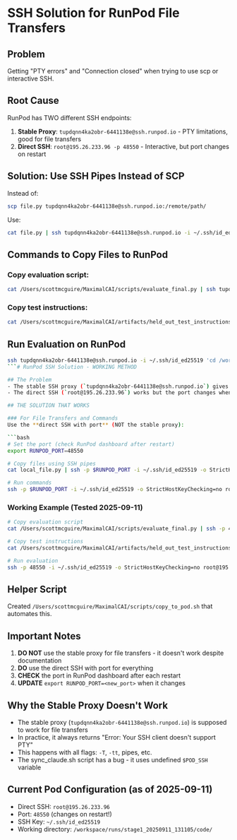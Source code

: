 # SSH Solution for RunPod File Transfers

## Problem
Getting "PTY errors" and "Connection closed" when trying to use scp or interactive SSH.

## Root Cause
RunPod has TWO different SSH endpoints:
1. **Stable Proxy**: `tupdqnn4ka2obr-6441138e@ssh.runpod.io` - PTY limitations, good for file transfers
2. **Direct SSH**: `root@195.26.233.96 -p 48550` - Interactive, but port changes on restart

## Solution: Use SSH Pipes Instead of SCP

Instead of:
```bash
scp file.py tupdqnn4ka2obr-6441138e@ssh.runpod.io:/remote/path/
```

Use:
```bash
cat file.py | ssh tupdqnn4ka2obr-6441138e@ssh.runpod.io -i ~/.ssh/id_ed25519 'cat > /remote/path/file.py'
```

## Commands to Copy Files to RunPod

### Copy evaluation script:
```bash
cat /Users/scottmcguire/MaximalCAI/scripts/evaluate_final.py | ssh tupdqnn4ka2obr-6441138e@ssh.runpod.io -i ~/.ssh/id_ed25519 'cat > /workspace/runs/stage1_20250911_131105/code/scripts/evaluate_final.py'
```

### Copy test instructions:
```bash
cat /Users/scottmcguire/MaximalCAI/artifacts/held_out_test_instructions_20250911_162708.jsonl | ssh tupdqnn4ka2obr-6441138e@ssh.runpod.io -i ~/.ssh/id_ed25519 'cat > /workspace/runs/stage1_20250911_131105/code/artifacts/held_out_test_instructions.jsonl'
```

## Run Evaluation on RunPod
```bash
ssh tupdqnn4ka2obr-6441138e@ssh.runpod.io -i ~/.ssh/id_ed25519 'cd /workspace/runs/stage1_20250911_131105/code && python scripts/evaluate_final.py'
```# RunPod SSH Solution - WORKING METHOD

## The Problem
- The stable SSH proxy (`tupdqnn4ka2obr-6441138e@ssh.runpod.io`) gives "PTY errors" 
- The direct SSH (`root@195.26.233.96`) works but the port changes when pod restarts

## THE SOLUTION THAT WORKS

### For File Transfers and Commands
Use the **direct SSH with port** (NOT the stable proxy):

```bash
# Set the port (check RunPod dashboard after restart)
export RUNPOD_PORT=48550

# Copy files using SSH pipes
cat local_file.py | ssh -p $RUNPOD_PORT -i ~/.ssh/id_ed25519 -o StrictHostKeyChecking=no root@195.26.233.96 'cat > /remote/path/file.py'

# Run commands
ssh -p $RUNPOD_PORT -i ~/.ssh/id_ed25519 -o StrictHostKeyChecking=no root@195.26.233.96 'cd /workspace/runs/stage1_20250911_131105/code && python scripts/script.py'
```

### Working Example (Tested 2025-09-11)
```bash
# Copy evaluation script
cat /Users/scottmcguire/MaximalCAI/scripts/evaluate_final.py | ssh -p 48550 -i ~/.ssh/id_ed25519 -o StrictHostKeyChecking=no root@195.26.233.96 'cat > /workspace/runs/stage1_20250911_131105/code/scripts/evaluate_final.py'

# Copy test instructions  
cat /Users/scottmcguire/MaximalCAI/artifacts/held_out_test_instructions_20250911_162708.jsonl | ssh -p 48550 -i ~/.ssh/id_ed25519 -o StrictHostKeyChecking=no root@195.26.233.96 'cat > /workspace/runs/stage1_20250911_131105/code/artifacts/held_out_test_instructions.jsonl'

# Run evaluation
ssh -p 48550 -i ~/.ssh/id_ed25519 -o StrictHostKeyChecking=no root@195.26.233.96 'cd /workspace/runs/stage1_20250911_131105/code && python scripts/evaluate_final.py'
```

## Helper Script
Created `/Users/scottmcguire/MaximalCAI/scripts/copy_to_pod.sh` that automates this.

## Important Notes
1. **DO NOT** use the stable proxy for file transfers - it doesn't work despite documentation
2. **DO** use the direct SSH with port for everything
3. **CHECK** the port in RunPod dashboard after each restart
4. **UPDATE** `export RUNPOD_PORT=<new_port>` when it changes

## Why the Stable Proxy Doesn't Work
- The stable proxy (`tupdqnn4ka2obr-6441138e@ssh.runpod.io`) is supposed to work for file transfers
- In practice, it always returns "Error: Your SSH client doesn't support PTY"
- This happens with all flags: `-T`, `-tt`, pipes, etc.
- The sync_claude.sh script has a bug - it uses undefined `$POD_SSH` variable

## Current Pod Configuration (as of 2025-09-11)
- Direct SSH: `root@195.26.233.96`
- Port: `48550` (changes on restart!)
- SSH Key: `~/.ssh/id_ed25519`
- Working directory: `/workspace/runs/stage1_20250911_131105/code/`